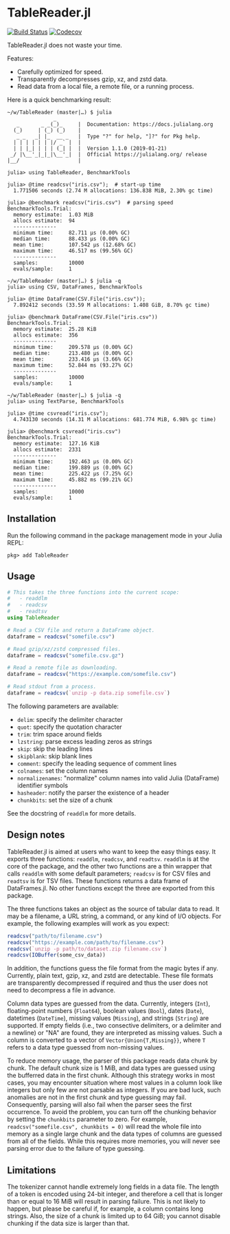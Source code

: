 # TableReader.jl

[![Build Status](https://travis-ci.com/bicycle1885/TableReader.jl.svg?branch=master)](https://travis-ci.com/bicycle1885/TableReader.jl)
[![Codecov](https://codecov.io/gh/bicycle1885/TableReader.jl/branch/master/graph/badge.svg)](https://codecov.io/gh/bicycle1885/TableReader.jl)

TableReader.jl does not waste your time.

Features:

- Carefully optimized for speed.
- Transparently decompresses gzip, xz, and zstd data.
- Read data from a local file, a remote file, or a running process.

Here is a quick benchmarking result:

    ~/w/TableReader (master|…) $ julia
                   _
       _       _ _(_)_     |  Documentation: https://docs.julialang.org
      (_)     | (_) (_)    |
       _ _   _| |_  __ _   |  Type "?" for help, "]?" for Pkg help.
      | | | | | | |/ _` |  |
      | | |_| | | | (_| |  |  Version 1.1.0 (2019-01-21)
     _/ |\__'_|_|_|\__'_|  |  Official https://julialang.org/ release
    |__/                   |

    julia> using TableReader, BenchmarkTools

    julia> @time readcsv("iris.csv");  # start-up time
      1.771506 seconds (2.74 M allocations: 136.838 MiB, 2.30% gc time)

    julia> @benchmark readcsv("iris.csv")  # parsing speed
    BenchmarkTools.Trial:
      memory estimate:  1.03 MiB
      allocs estimate:  94
      --------------
      minimum time:     82.711 μs (0.00% GC)
      median time:      88.433 μs (0.00% GC)
      mean time:        107.542 μs (12.68% GC)
      maximum time:     46.517 ms (99.56% GC)
      --------------
      samples:          10000
      evals/sample:     1

    ~/w/TableReader (master|…) $ julia -q
    julia> using CSV, DataFrames, BenchmarkTools

    julia> @time DataFrame(CSV.File("iris.csv"));
      7.892412 seconds (33.59 M allocations: 1.408 GiB, 8.70% gc time)

    julia> @benchmark DataFrame(CSV.File("iris.csv"))
    BenchmarkTools.Trial:
      memory estimate:  25.28 KiB
      allocs estimate:  356
      --------------
      minimum time:     209.578 μs (0.00% GC)
      median time:      213.480 μs (0.00% GC)
      mean time:        233.416 μs (3.66% GC)
      maximum time:     52.844 ms (93.27% GC)
      --------------
      samples:          10000
      evals/sample:     1

    ~/w/TableReader (master|…) $ julia -q
    julia> using TextParse, BenchmarkTools

    julia> @time csvread("iris.csv");
      4.743130 seconds (14.31 M allocations: 681.774 MiB, 6.98% gc time)

    julia> @benchmark csvread("iris.csv")
    BenchmarkTools.Trial:
      memory estimate:  127.16 KiB
      allocs estimate:  2331
      --------------
      minimum time:     192.463 μs (0.00% GC)
      median time:      199.889 μs (0.00% GC)
      mean time:        225.422 μs (7.25% GC)
      maximum time:     45.882 ms (99.21% GC)
      --------------
      samples:          10000
      evals/sample:     1


## Installation

Run the following command in the package management mode in your Julia REPL:

    pkg> add TableReader


## Usage

```julia
# This takes the three functions into the current scope:
#   - readdlm
#   - readcsv
#   - readtsv
using TableReader

# Read a CSV file and return a DataFrame object.
dataframe = readcsv("somefile.csv")

# Read gzip/xz/zstd compressed files.
dataframe = readcsv("somefile.csv.gz")

# Read a remote file as downloading.
dataframe = readcsv("https://example.com/somefile.csv")

# Read stdout from a process.
dataframe = readcsv(`unzip -p data.zip somefile.csv`)
```

The following parameters are available:

- `delim`: specify the delimiter character
- `quot`: specify the quotation character
- `trim`: trim space around fields
- `lzstring`: parse excess leading zeros as strings
- `skip`: skip the leading lines
- `skipblank`: skip blank lines
- `comment`: specify the leading sequence of comment lines
- `colnames`: set the column names
- `normalizenames`:  "normalize" column names into valid Julia (DataFrame) identifier symbols
- `hasheader`: notify the parser the existence of a header
- `chunkbits`: set the size of a chunk

See the docstring of `readdlm` for more details.


## Design notes

TableReader.jl is aimed at users who want to keep the easy things easy.  It
exports three functions: `readdlm`, `readcsv`, and `readtsv`. `readdlm` is at
the core of the package, and the other two functions are a thin wrapper that
calls `readdlm` with some default parameters; `readcsv` is for CSV files and
`readtsv` is for TSV files. These functions returns a data frame of
DataFrames.jl. No other functions except the three are exported from this
package.

The three functions takes an object as the source of tabular data to read. It
may be a filename, a URL string, a command, or any kind of I/O objects.  For
example, the following examples will work as you expect:

```julia
readcsv("path/to/filename.csv")
readcsv("https://example.com/path/to/filename.csv")
readcsv(`unzip -p path/to/dataset.zip filename.csv`)
readcsv(IOBuffer(some_csv_data))
```

In addition, the functions guess the file format from the magic bytes if any.
Currently, plain text, gzip, xz, and zstd are detectable. These file formats
are transparently decompressed if required and thus the user does not need to
decompress a file in advance.

Column data types are guessed from the data. Currently, integers (`Int`),
floating-point numbers (`Float64`), boolean values (`Bool`), dates (`Date`),
datetimes (`DateTime`), missing values (`Missing`), and strings (`String`) are
supported. If empty fields (i.e., two consective delimiters, or a delimiter and
a newline) or "NA" are found, they are interpreted as missing values. Such a
column is converted to a vector of `Vector{Union{T,Missing}}`, where `T` refers
to a data type guessed from non-missing values.

To reduce memory usage, the parser of this package reads data chunk by chunk.
The default chunk size is 1 MiB, and data types are guessed using the bufferred
data in the first chunk. Although this strategy works in most cases, you may
encounter situation where most values in a column look like integers but only
few are not parsable as integers. If you are bad luck, such anomalies are not
in the first chunk and type guessing may fail. Consequently, parsing will also
fail when the parser sees the first occurrence.  To avoid the problem, you can
turn off the chunking behavior by setting the `chunkbits` parameter to zero.
For example, `readcsv("somefile.csv", chunkbits = 0)` will read the whole file
into memory as a single large chunk and the data types of columns are guessed
from all of the fields.  While this requires more memories, you will never see
parsing error due to the failure of type guessing.


## Limitations

The tokenizer cannot handle extremely long fields in a data file. The length of
a token is encoded using 24-bit integer, and therefore a cell that is longer
than or equal to 16 MiB will result in parsing failure. This is not likely to
happen, but please be careful if, for example, a column contains long strings.
Also, the size of a chunk is limited up to 64 GiB; you cannot disable chunking
if the data size is larger than that.

[transcodingstreams-url]: https://github.com/bicycle1885/TranscodingStreams.jl
